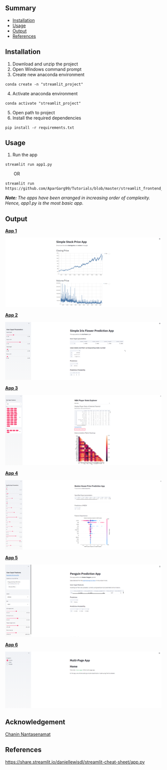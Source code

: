 ## Summary
  - [Installation](#installation)
  - [Usage](#usage)
  - [Output](#output)
  - [References](#references)
  
## Installation
1. Download and unzip the project
2. Open Windows command prompt
3. Create new anaconda environment
```
conda create -n "streamlit_project"
```
4. Activate anaconda environment
```
conda activate "streamlit_project"
```
5. Open path to project
6. Install the required dependencies
```
pip install -r requirements.txt
```
## Usage
1. Run the app
```
streamlit run app1.py
```
&nbsp;&nbsp;&nbsp;&nbsp;&nbsp;&nbsp; OR
```
streamlit run https://github.com/AparGarg99/Tutorials/blob/master/streamlit_frontend_tutorial/app1_stock_price.py
```
*<b>Note: </b> The apps have been arranged in increasing order of complexity. Hence, app1.py is the most basic app.</u>*
  
## Output
<b>[App 1](https://github.com/AparGarg99/Tutorials/blob/master/streamlit_frontend_tutorial/app1_stock_price.py)</b>
  
![](https://github.com/AparGarg99/Tutorials/blob/master/streamlit_frontend_tutorial/images/app1.PNG)

<b>[App 2](https://github.com/AparGarg99/Tutorials/blob/master/streamlit_frontend_tutorial/app2_iris_classification.py)</b>
  
![](https://github.com/AparGarg99/Tutorials/blob/master/streamlit_frontend_tutorial/images/app2.PNG)

<b>[App 3](https://github.com/AparGarg99/Tutorials/blob/master/streamlit_frontend_tutorial/app3_basketball_data_scraping.py)</b>
  
![](https://github.com/AparGarg99/Tutorials/blob/master/streamlit_frontend_tutorial/images/app3.PNG)

<b>[App 4](https://github.com/AparGarg99/Tutorials/blob/master/streamlit_frontend_tutorial/app4_house_price_regression.py)</b>
  
![](https://github.com/AparGarg99/Tutorials/blob/master/streamlit_frontend_tutorial/images/app4.PNG)
  
<b>[App 5](https://github.com/AparGarg99/Tutorials/blob/master/streamlit_frontend_tutorial/app5_penguins_classification_WITH_DEPLOYMENT/app.py)</b>
  
![](https://github.com/AparGarg99/Tutorials/blob/master/streamlit_frontend_tutorial/images/app5.PNG)

<b>[App 6](https://github.com/AparGarg99/Tutorials/blob/master/streamlit_frontend_tutorial/app6_Multi_page_app/app.py)</b>
  
![](https://github.com/AparGarg99/Tutorials/blob/master/streamlit_frontend_tutorial/images/app6.PNG)

## Acknowledgement
[Chanin Nantasenamat](https://github.com/dataprofessor/code/tree/master/streamlit)
## References
https://share.streamlit.io/daniellewisdl/streamlit-cheat-sheet/app.py
